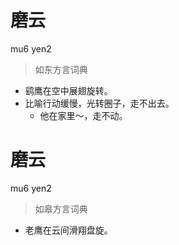 # 磨云
mu6 yen2
> 如东方言词典
- 鹞鹰在空中展翅旋转。
- 比喻行动缓慢，光转圈子，走不出去。
  - 他在家里～，走不动。

# 磨云
mu6 yen2
> 如皋方言词典
- 老鹰在云间滑翔盘旋。
